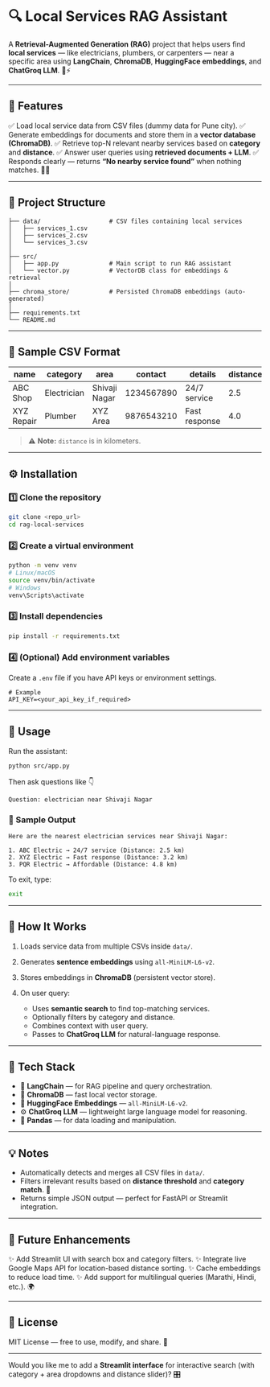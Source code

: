 # 🔍 Local Services RAG Assistant

A **Retrieval-Augmented Generation (RAG)** project that helps users find **local services** — like electricians, plumbers, or carpenters — near a specific area using **LangChain**, **ChromaDB**, **HuggingFace embeddings**, and **ChatGroq LLM**. 🧠⚡

---

## 🌟 Features

✅ Load local service data from CSV files (dummy data for Pune city).
✅ Generate embeddings for documents and store them in a **vector database (ChromaDB)**.
✅ Retrieve top-N relevant nearby services based on **category** and **distance**.
✅ Answer user queries using **retrieved documents + LLM**.
✅ Responds clearly — returns **“No nearby service found”** when nothing matches. 🙅‍♂️

---

## 🧱 Project Structure

```
├── data/                   # CSV files containing local services
│   ├── services_1.csv
│   ├── services_2.csv
│   └── services_3.csv
│
├── src/
│   ├── app.py              # Main script to run RAG assistant
│   └── vector.py           # VectorDB class for embeddings & retrieval
│
├── chroma_store/           # Persisted ChromaDB embeddings (auto-generated)
│
├── requirements.txt
└── README.md
```

---

## 🧾 Sample CSV Format

| name       | category    | area          | contact    | details       | distance |
| ---------- | ----------- | ------------- | ---------- | ------------- | -------- |
| ABC Shop   | Electrician | Shivaji Nagar | 1234567890 | 24/7 service  | 2.5      |
| XYZ Repair | Plumber     | XYZ Area      | 9876543210 | Fast response | 4.0      |

> ⚠️ **Note:** `distance` is in kilometers.

---

## ⚙️ Installation

### 1️⃣ Clone the repository

```bash
git clone <repo_url>
cd rag-local-services
```

### 2️⃣ Create a virtual environment

```bash
python -m venv venv
# Linux/macOS
source venv/bin/activate
# Windows
venv\Scripts\activate
```

### 3️⃣ Install dependencies

```bash
pip install -r requirements.txt
```

### 4️⃣ (Optional) Add environment variables

Create a `.env` file if you have API keys or environment settings.

```
# Example
API_KEY=<your_api_key_if_required>
```

---

## 🚀 Usage

Run the assistant:

```bash
python src/app.py
```

Then ask questions like 👇

```
Question: electrician near Shivaji Nagar
```

### 🧩 Sample Output

```
Here are the nearest electrician services near Shivaji Nagar:

1. ABC Electric → 24/7 service (Distance: 2.5 km)
2. XYZ Electric → Fast response (Distance: 3.2 km)
3. PQR Electric → Affordable (Distance: 4.8 km)
```

To exit, type:

```bash
exit
```

---

## 🧠 How It Works

1. Loads service data from multiple CSVs inside `data/`.
2. Generates **sentence embeddings** using `all-MiniLM-L6-v2`.
3. Stores embeddings in **ChromaDB** (persistent vector store).
4. On user query:

   * Uses **semantic search** to find top-matching services.
   * Optionally filters by category and distance.
   * Combines context with user query.
   * Passes to **ChatGroq LLM** for natural-language response.

---

## 🧩 Tech Stack

* 🦜 **LangChain** — for RAG pipeline and query orchestration.
* 🧮 **ChromaDB** — fast local vector storage.
* 🤗 **HuggingFace Embeddings** — `all-MiniLM-L6-v2`.
* ⚙️ **ChatGroq LLM** — lightweight large language model for reasoning.
* 📄 **Pandas** — for data loading and manipulation.

---

## 💡 Notes

* Automatically detects and merges all CSV files in `data/`.
* Filters irrelevant results based on **distance threshold** and **category match**. 🧭
* Returns simple JSON output — perfect for FastAPI or Streamlit integration.

---

## 🔮 Future Enhancements

✨ Add Streamlit UI with search box and category filters.
✨ Integrate live Google Maps API for location-based distance sorting.
✨ Cache embeddings to reduce load time.
✨ Add support for multilingual queries (Marathi, Hindi, etc.). 🌍

---

## 📜 License

MIT License — free to use, modify, and share. 💖

---

Would you like me to add a **Streamlit interface** for interactive search (with category + area dropdowns and distance slider)? 🎛️
